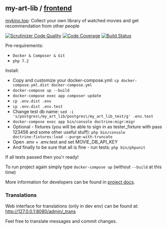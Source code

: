 ## my-art-lib / [frontend](https://github.com/svbackend/my-art-lib-spa)

[mykino.top](https://mykino.top): Collect your own library of watched movies and get recommendation from other people

[![Scrutinizer Code Quality](https://scrutinizer-ci.com/g/svbackend/my-art-lib/badges/quality-score.png?b=master)](https://scrutinizer-ci.com/g/svbackend/my-art-lib/?branch=master)
[![Code Coverage](https://scrutinizer-ci.com/g/svbackend/my-art-lib/badges/coverage.png?b=master)](https://scrutinizer-ci.com/g/svbackend/my-art-lib/?branch=master)
[![Build Status](https://travis-ci.org/svbackend/my-art-lib.svg?branch=master)](https://travis-ci.org/svbackend/my-art-lib)

Pre-requirements:

* `Docker & Composer & Git`
* `php 7.2`

Install:

* Copy and customize your docker-compose.yml: `cp docker-compose.yml.dist docker-compose.yml`
* `docker-compose up --build`
* `docker-compose exec app composer update`
* `cp .env.dist .env`
* `cp .env.dist .env.test`
* Change test db name: `sed -i 's/postgres\/my_art_lib/postgres\/my_art_lib_test/g' .env.test` 
* `docker-compose exec app bin/console doctrine:migr:migr`
* Optional - fixtures (you will be able to sign in as tester_fixture with pass 123456 and some other useful stuff): `php bin/console doctrine:fixtures:load --purge-with-truncate`
* Open .env + .env.test and set MOVIE_DB_API_KEY
* And finally to be sure that all is fine - run tests: `php bin/phpunit`

If all tests passed then you'r ready!

To run project again simply type `docker-compose up` (without `--build` at this time)

More information for developers can be found in [project docs](docs/current.md).

### Translations

Web interface for translations (only in dev env) can be found at: http://127.0.0.1:8080/admin/_trans

Feel free to translate messages and commit changes.